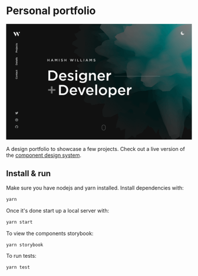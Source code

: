 # Personal portfolio

[![Site preview](/public/social-image.png)](https://hamishw.com)

A design portfolio to showcase a few projects. Check out a live version of the [component design system](https://storybook.hamishw.com).

## Install & run

Make sure you have nodejs and yarn installed. Install dependencies with:

```bash
yarn
```

Once it's done start up a local server with:

```bash
yarn start
```

To view the components storybook:

```bash
yarn storybook
```

To run tests:

```bash
yarn test
```
